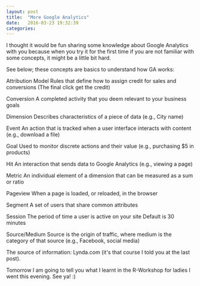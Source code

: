 ```yaml
---
layout: post
title:  "More Google Analytics"
date:   2016-03-23 19:32:39
categories: 
---
```


I thought it would be fun sharing some knowledge about Google Analytics with you because when you try it for the first time if you are not familiar with some concepts, it might be a little bit hard.

See below; these concepts are basics to understand how GA works:

Attribution Model
Rules that define how to assign credit for sales and conversions (The final click get the credit)

Conversion
A completed activity that you deem relevant to your business goals

Dimension
Describes characteristics of a piece of data (e.g., City name)

Event
An action that is tracked when a user interface interacts with content (e.g., download a file)

Goal
Used to monitor discrete actions and their value (e.g., purchasing $5 in products)

Hit
An interaction that sends data to Google Analytics (e.g., viewing a page)

Metric
An individual element of a dimension that can be measured as a sum or ratio

Pageview
When a page is loaded, or reloaded, in the browser

Segment
A set of users that share common attributes

Session
The period of time a user is active on your site
Default is 30 minutes

Source/Medium
Source is the origin of traffic, where medium is the category of that source (e.g., Facebook, social media)

The source of information: Lynda.com (it's that course I told you at the last post).

Tomorrow I am going to tell you what I learnt in the R-Workshop for ladies I went this evening.
See ya! :)